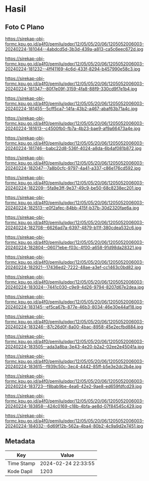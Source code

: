 # Hasil

## Foto C Plano

https://sirekap-obj-formc.kpu.go.id/a4f0/pemilu/pdpr/12/05/05/20/06/1205052006003-20240224-181044--4abdcd5d-3b3d-439a-a813-ca5c6eec672d.jpg

https://sirekap-obj-formc.kpu.go.id/a4f0/pemilu/pdpr/12/05/05/20/06/1205052006003-20240224-181232--4ff41169-4c6d-433f-8294-b457990e58c3.jpg

https://sirekap-obj-formc.kpu.go.id/a4f0/pemilu/pdpr/12/05/05/20/06/1205052006003-20240224-181347--80f7e09f-3159-4fa8-88f9-330cd9f7e1b4.jpg

https://sirekap-obj-formc.kpu.go.id/a4f0/pemilu/pdpr/12/05/05/20/06/1205052006003-20240224-181455--5cff5ca7-14fa-43b2-a467-abaf63b71a4c.jpg

https://sirekap-obj-formc.kpu.go.id/a4f0/pemilu/pdpr/12/05/05/20/06/1205052006003-20240224-181613--c4500fb0-fb7a-4b23-bae9-af9a66473a4e.jpg

https://sirekap-obj-formc.kpu.go.id/a4f0/pemilu/pdpr/12/05/05/20/06/1205052006003-20240224-181746--babc22d8-536f-4024-a8da-6b4af081b872.jpg

https://sirekap-obj-formc.kpu.go.id/a4f0/pemilu/pdpr/12/05/05/20/06/1205052006003-20240224-182047--7a8b0cfc-9797-4a41-a337-c86e176cd592.jpg

https://sirekap-obj-formc.kpu.go.id/a4f0/pemilu/pdpr/12/05/05/20/06/1205052006003-20240224-182209--5fa9e3ff-9e37-49c9-be50-68c8238ec201.jpg

https://sirekap-obj-formc.kpu.go.id/a4f0/pemilu/pdpr/12/05/05/20/06/1205052006003-20240224-182513--e0f2afec-84bb-415f-b37b-30d2320fae6a.jpg

https://sirekap-obj-formc.kpu.go.id/a4f0/pemilu/pdpr/12/05/05/20/06/1205052006003-20240224-182708--6626ad7a-6397-4879-b11f-380cdea532c6.jpg

https://sirekap-obj-formc.kpu.go.id/a4f0/pemilu/pdpr/12/05/05/20/06/1205052006003-20240224-182804--06071ebe-f03c-4f00-a658-91d98da28321.jpg

https://sirekap-obj-formc.kpu.go.id/a4f0/pemilu/pdpr/12/05/05/20/06/1205052006003-20240224-182921--17436ed2-7222-48ae-a3ef-cc1463c0bd82.jpg

https://sirekap-obj-formc.kpu.go.id/a4f0/pemilu/pdpr/12/05/05/20/06/1205052006003-20240224-183024--7441c030-c9e9-4d26-9794-8207d67e2dea.jpg

https://sirekap-obj-formc.kpu.go.id/a4f0/pemilu/pdpr/12/05/05/20/06/1205052006003-20240224-183145--ef5ca67b-877e-46b3-8034-46e30e44af18.jpg

https://sirekap-obj-formc.kpu.go.id/a4f0/pemilu/pdpr/12/05/05/20/06/1205052006003-20240224-183246--87c26d0f-8a00-4bac-8958-45e2ecfbd884.jpg

https://sirekap-obj-formc.kpu.go.id/a4f0/pemilu/pdpr/12/05/05/20/06/1205052006003-20240224-183505--ada3a8ba-3e43-4e20-b2a2-02ee2e4504fa.jpg

https://sirekap-obj-formc.kpu.go.id/a4f0/pemilu/pdpr/12/05/05/20/06/1205052006003-20240224-183615--f939c50c-3ec4-4442-85ff-b5e3e2dc2b4e.jpg

https://sirekap-obj-formc.kpu.go.id/a4f0/pemilu/pdpr/12/05/05/20/06/1205052006003-20240224-183723--f8bab9be-4ea6-42e2-9ae8-ed659fdfcd29.jpg

https://sirekap-obj-formc.kpu.go.id/a4f0/pemilu/pdpr/12/05/05/20/06/1205052006003-20240224-183858--424c0169-c18b-4bfa-ae8d-07f84545c429.jpg

https://sirekap-obj-formc.kpu.go.id/a4f0/pemilu/pdpr/12/05/05/20/06/1205052006003-20240224-184032--6d69f12b-562a-4ba4-80b2-4c9a9d2e7451.jpg


## Metadata

| Key        | Value               |
| ---------- | ------------------- |
| Time Stamp | 2024-02-24 22:33:55 |
| Kode Dapil | 1203                |




